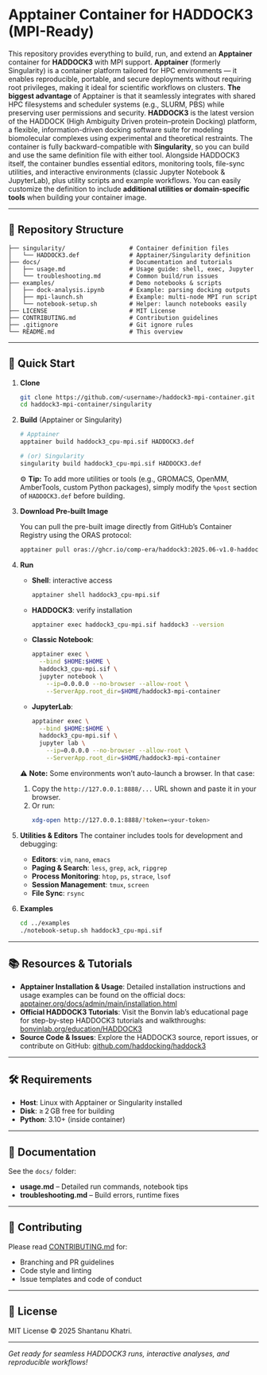 # Apptainer Container for HADDOCK3 (MPI-Ready)

This repository provides everything to build, run, and extend an **Apptainer** container for **HADDOCK3** with MPI support. **Apptainer** (formerly Singularity) is a container platform tailored for HPC environments — it enables reproducible, portable, and secure deployments without requiring root privileges, making it ideal for scientific workflows on clusters. **The biggest advantage** of Apptainer is that it seamlessly integrates with shared HPC filesystems and scheduler systems (e.g., SLURM, PBS) while preserving user permissions and security. **HADDOCK3** is the latest version of the HADDOCK (High Ambiguity Driven protein–protein Docking) platform, a flexible, information-driven docking software suite for modeling biomolecular complexes using experimental and theoretical restraints. The container is fully backward-compatible with **Singularity**, so you can build and use the same definition file with either tool. Alongside HADDOCK3 itself, the container bundles essential editors, monitoring tools, file-sync utilities, and interactive environments (classic Jupyter Notebook & JupyterLab), plus utility scripts and example workflows. You can easily customize the definition to include **additional utilities or domain-specific tools** when building your container image.

---

## 📁 Repository Structure

```plaintext
├── singularity/                  # Container definition files
│   └── HADDOCK3.def              # Apptainer/Singularity definition
├── docs/                         # Documentation and tutorials
│   ├── usage.md                  # Usage guide: shell, exec, Jupyter
│   └── troubleshooting.md        # Common build/run issues
├── examples/                     # Demo notebooks & scripts
│   ├── dock-analysis.ipynb       # Example: parsing docking outputs
│   ├── mpi-launch.sh             # Example: multi-node MPI run script
│   └── notebook-setup.sh         # Helper: launch notebooks easily
├── LICENSE                       # MIT License
├── CONTRIBUTING.md               # Contribution guidelines
├── .gitignore                    # Git ignore rules
└── README.md                     # This overview
```

---

## 🚀 Quick Start

1. **Clone**

   ```bash
   git clone https://github.com/<username>/haddock3-mpi-container.git
   cd haddock3-mpi-container/singularity
   ```

2. **Build** (Apptainer or Singularity)

   ```bash
   # Apptainer
   apptainer build haddock3_cpu-mpi.sif HADDOCK3.def

   # (or) Singularity
   singularity build haddock3_cpu-mpi.sif HADDOCK3.def
   ```

   ⚙️ **Tip:** To add more utilities or tools (e.g., GROMACS, OpenMM, AmberTools, custom Python packages), simply modify the `%post` section of `HADDOCK3.def` before building.

3. **Download Pre-built Image**

   You can pull the pre-built image directly from GitHub’s Container Registry using the ORAS protocol:

   ```bash
   apptainer pull oras://ghcr.io/comp-era/haddock3:2025.06-v1.0-haddock3-mpi
   ```

4. **Run**

   - **Shell**: interactive access
     ```bash
     apptainer shell haddock3_cpu-mpi.sif
     ```
   - **HADDOCK3**: verify installation
     ```bash
     apptainer exec haddock3_cpu-mpi.sif haddock3 --version
     ```
   - **Classic Notebook**:
     ```bash
     apptainer exec \
       --bind $HOME:$HOME \
       haddock3_cpu-mpi.sif \
       jupyter notebook \
         --ip=0.0.0.0 --no-browser --allow-root \
         --ServerApp.root_dir=$HOME/haddock3-mpi-container
     ```
   - **JupyterLab**:
     ```bash
     apptainer exec \
       --bind $HOME:$HOME \
       haddock3_cpu-mpi.sif \
       jupyter lab \
         --ip=0.0.0.0 --no-browser --allow-root \
         --ServerApp.root_dir=$HOME/haddock3-mpi-container
     ```

   ⚠️ **Note:** Some environments won’t auto-launch a browser. In that case:

   1. Copy the `http://127.0.0.1:8888/...` URL shown and paste it in your browser.
   2. Or run:
      ```bash
      xdg-open http://127.0.0.1:8888/?token=<your-token>
      ```

5. **Utilities & Editors** The container includes tools for development and debugging:

   - **Editors**: `vim`, `nano`, `emacs`
   - **Paging & Search**: `less`, `grep`, `ack`, `ripgrep`
   - **Process Monitoring**: `htop`, `ps`, `strace`, `lsof`
   - **Session Management**: `tmux`, `screen`
   - **File Sync**: `rsync`

6. **Examples**

   ```bash
   cd ../examples
   ./notebook-setup.sh haddock3_cpu-mpi.sif
   ```

---

## 📚 Resources & Tutorials

- **Apptainer Installation & Usage**: Detailed installation instructions and usage examples can be found on the official docs: [apptainer.org/docs/admin/main/installation.html](https://apptainer.org/docs/admin/main/installation.html)
- **Official HADDOCK3 Tutorials**: Visit the Bonvin lab’s educational page for step-by-step HADDOCK3 tutorials and walkthroughs: [bonvinlab.org/education/HADDOCK3](https://www.bonvinlab.org/education/HADDOCK3/)
- **Source Code & Issues**: Explore the HADDOCK3 source, report issues, or contribute on GitHub: [github.com/haddocking/haddock3](https://github.com/haddocking/haddock3)

---

## 🛠️ Requirements

- **Host**: Linux with Apptainer or Singularity installed
- **Disk**: ≥ 2 GB free for building
- **Python**: 3.10+ (inside container)

---

## 📖 Documentation

See the `docs/` folder:

- **usage.md** – Detailed run commands, notebook tips
- **troubleshooting.md** – Build errors, runtime fixes

---

## 🤝 Contributing

Please read [CONTRIBUTING.md](CONTRIBUTING.md) for:

- Branching and PR guidelines
- Code style and linting
- Issue templates and code of conduct

---

## 📜 License

MIT License © 2025 Shantanu Khatri.

---

*Get ready for seamless HADDOCK3 runs, interactive analyses, and reproducible workflows!*

